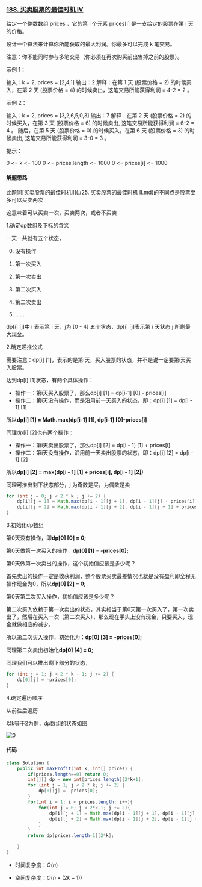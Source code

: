 ### [188. 买卖股票的最佳时机 IV](https://leetcode.cn/problems/best-time-to-buy-and-sell-stock-iv/)

给定一个整数数组 prices ，它的第 i 个元素 prices[i] 是一支给定的股票在第 i 天的价格。

设计一个算法来计算你所能获取的最大利润。你最多可以完成 k 笔交易。

注意：你不能同时参与多笔交易（你必须在再次购买前出售掉之前的股票）。

示例 1：

输入：k = 2, prices = [2,4,1]
输出：2
解释：在第 1 天 (股票价格 = 2) 的时候买入，在第 2 天 (股票价格 = 4) 的时候卖出，这笔交易所能获得利润 = 4-2 = 2 。

示例 2：

输入：k = 2, prices = [3,2,6,5,0,3]
输出：7
解释：在第 2 天 (股票价格 = 2) 的时候买入，在第 3 天 (股票价格 = 6) 的时候卖出, 这笔交易所能获得利润 = 6-2 = 4 。
随后，在第 5 天 (股票价格 = 0) 的时候买入，在第 6 天 (股票价格 = 3) 的时候卖出, 这笔交易所能获得利润 = 3-0 = 3 。


提示：

0 <= k <= 100
0 <= prices.length <= 1000
0 <= prices[i] <= 1000

#### 解题思路

此题同[买卖股票的最佳时机Ⅱ](./25. 买卖股票的最佳时机 II.md)的不同点是股票至多可以买卖两次

这意味着可以买卖一次，买卖两次，或者不买卖

1.确定dp数组及下标的含义

一天一共就有五个状态，

0. 没有操作

2. 第一次买入
3. 第一次卖出
4. 第二次买入
5. 第二次卖出
6. ......

dp[i] [j]中 i 表示第 i 天，j为 [0 - 4] 五个状态，dp[i] [j]表示第 i 天状态 j 所剩最大现金。

2.确定递推公式

需要注意：dp[i] [1]，表示的是第i天，买入股票的状态，并不是说一定要第i天买入股票。

达到dp[i] [1]状态，有两个具体操作：

- 操作一：第i天买入股票了，那么dp[i] [1] = dp[i-1] [0] - prices[i]
- 操作二：第i天没有操作，而是沿用前一天买入的状态，即：dp[i] [1] = dp[i - 1] [1]

 所以**dp[i] [1] = Math.max(dp[i-1] [1], dp[i-1] [0]-prices[i]**

同理dp[i] [2]也有两个操作：

- 操作一：第i天卖出股票了，那么dp[i] [2] = dp[i - 1] [1] + prices[i]
- 操作二：第i天没有操作，沿用前一天卖出股票的状态，即：dp[i] [2] = dp[i - 1] [2]

所以**dp[i] [2] = max(dp[i - 1] [1] + prices[i], dp[i - 1] [2])**

同理可推出剩下状态部分，j 为奇数是买，为偶数是卖

```java
for (int j = 0; j < 2 * k ; j += 2) {
    dp[i][j + 1] = Math.max(dp[i - 1][j + 1], dp[i - 1][j] - prices[i]);
    dp[i][j + 2] = Math.max(dp[i - 1][j + 2], dp[i - 1][j + 1] + prices[i]);
}
```

3.初始化dp数组

第0天没有操作，即**dp[0] [0] = 0;**

第0天做第一次买入的操作，**dp[0] [1] = -prices[0];**

第0天做第一次卖出的操作，这个初始值应该是多少呢？

首先卖出的操作一定是收获利润，整个股票买卖最差情况也就是没有盈利即全程无操作现金为0，所以**dp[0] [2] = 0;**

第0天第二次买入操作，初始值应该是多少呢？

第二次买入依赖于第一次卖出的状态，其实相当于第0天第一次买入了，第一次卖出了，然后在买入一次（第二次买入），那么现在手头上没有现金，只要买入，现金就做相应的减少。

所以第二次买入操作，初始化为：**dp[0] [3] = -prices[0];**

同理第二次卖出初始化**dp[0] [4] = 0;**

同理我们可以推出剩下部分的状态，

```java
for (int j = 1; j < 2 * k - 1; j += 2) {
    dp[0][j] = -prices[0];
}
```

4.确定遍历顺序

从前往后遍历



以k等于2为例，dp数组的状态如图

![ 0](https://palepics.oss-cn-guangzhou.aliyuncs.com/img/202206081911772.png)

#### 代码

```java
class Solution {
    public int maxProfit(int k, int[] prices) {
        if(prices.length==0) return 0;
        int[][] dp = new int[prices.length][2*k+1];
        for (int j = 1; j < 2 * k; j += 2) {
            dp[0][j] = -prices[0];
        }
        for(int i = 1; i < prices.length; i++){
            for(int j = 0; j < 2*k-1; j += 2){
                dp[i][j + 1] = Math.max(dp[i - 1][j + 1], dp[i - 1][j] - prices[i]); //持有股票
                dp[i][j + 2] = Math.max(dp[i - 1][j + 2], dp[i - 1][j + 1] + prices[i]); //不持有股票
            }
        }
        return dp[prices.length-1][2*k];
       
    }
}
```

- 时间复杂度：$O(n)$

- 空间复杂度：$O(n\times (2k+1))$